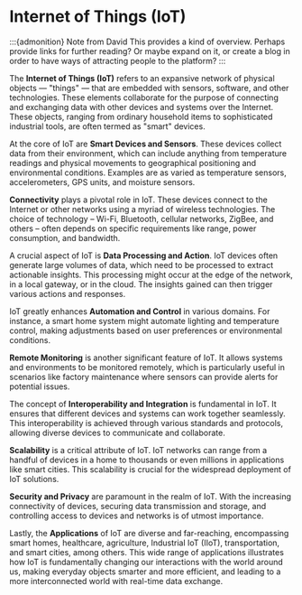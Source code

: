 # Internet of Things (IoT)

:::{admonition} Note from David
This provides a kind of overview.
Perhaps provide links for further reading?
Or maybe expand on it, or create a blog in order to have ways of attracting people to the platform?
:::

The **Internet of Things (IoT)** refers to an expansive network of physical objects — "things" — that are embedded with sensors, software, and other technologies. These elements collaborate for the purpose of connecting and exchanging data with other devices and systems over the Internet. These objects, ranging from ordinary household items to sophisticated industrial tools, are often termed as "smart" devices.

At the core of IoT are **Smart Devices and Sensors**. These devices collect data from their environment, which can include anything from temperature readings and physical movements to geographical positioning and environmental conditions. Examples are as varied as temperature sensors, accelerometers, GPS units, and moisture sensors.

**Connectivity** plays a pivotal role in IoT. These devices connect to the Internet or other networks using a myriad of wireless technologies. The choice of technology – Wi-Fi, Bluetooth, cellular networks, ZigBee, and others – often depends on specific requirements like range, power consumption, and bandwidth.

A crucial aspect of IoT is **Data Processing and Action**. IoT devices often generate large volumes of data, which need to be processed to extract actionable insights. This processing might occur at the edge of the network, in a local gateway, or in the cloud. The insights gained can then trigger various actions and responses.

IoT greatly enhances **Automation and Control** in various domains. For instance, a smart home system might automate lighting and temperature control, making adjustments based on user preferences or environmental conditions.

**Remote Monitoring** is another significant feature of IoT. It allows systems and environments to be monitored remotely, which is particularly useful in scenarios like factory maintenance where sensors can provide alerts for potential issues.

The concept of **Interoperability and Integration** is fundamental in IoT. It ensures that different devices and systems can work together seamlessly. This interoperability is achieved through various standards and protocols, allowing diverse devices to communicate and collaborate.

**Scalability** is a critical attribute of IoT. IoT networks can range from a handful of devices in a home to thousands or even millions in applications like smart cities. This scalability is crucial for the widespread deployment of IoT solutions.

**Security and Privacy** are paramount in the realm of IoT. With the increasing connectivity of devices, securing data transmission and storage, and controlling access to devices and networks is of utmost importance.

Lastly, the **Applications** of IoT are diverse and far-reaching, encompassing smart homes, healthcare, agriculture, Industrial IoT (IIoT), transportation, and smart cities, among others. This wide range of applications illustrates how IoT is fundamentally changing our interactions with the world around us, making everyday objects smarter and more efficient, and leading to a more interconnected world with real-time data exchange.
